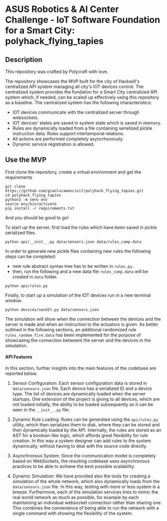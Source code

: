 # ASUS Robotics & AI Center Challenge - IoT Software Foundation for a Smart City: polyhack_flying_tapies

## Description
This repository was crafted by Polycraft with love.

The repository showcases the MVP built for the city of Hackwill's centralized API system managing all city's IOT devices control. The centralized system provides the fundation for a Smart City centralized API system which, if needed, can be scaled up effectively using this repository as a baseline. The centralized system has the following characteristics:

- IOT devices communicate with the centralized server through websockets.
- IOT devices' states are saved in system state which is saved in memory.
- Rules are dynamically loaded from a file containing serielized pickle instruction data. Rules support intertemporal relations.
- All actions are performed completely asyncrhonously.
- Dynamic service registration is allowed.

## Use the MVP
First clone the repository, create a virtual environment and get the requirements 
```
git clone https://github.com/gianlucamancini7/polyhack_flying_tapies.git
cd polyhack_flying_tapies
python3 -m venv env
source env/bin/activate
pip install -r requirements.txt
```
And you should be good to go!

To start up the server, first load the rules which have been saved in pickle serialized files.
```
python api/__init__.py data/sensors.json data/rules_comp.data 
```

In order to generate new pickle files containing new rules the following steps can be completed:
- new rule abstract syntax tree has to be written in ```rules.py```.
- then, run the following and a new data file ```rules_comp.data``` will be created in ```data``` folder.

```
python api/rules.py
```

Finally, to start up a simulation of the IOT devices run in a new terminal window.
```
python devices/sendIt.py data/sensors.json     
```
The simulation will show when the connection between the devices and the server is made and when an instruction to the actuators is given. As better outlined in the following sections, an additional randomized rule ```rules_random_fire.data``` has been implemented for the purpose of showcasing the connection betweent the server and the devices in the simulation.

#### API Features
In this section, further insights into the main features of the codebase are reported below.

1. Sensor Configuration: Each sensor configuration data is stored in ```data/sensors.json``` file. Each device has a serialized ID and a device type. The list of devices are dynamically loaded when the server startups. One extension of the project is giving to all devices, which are not loaded initially, the ability to be loaded subsequently as it can be seen in the ```__init__.py``` file.

2. Dynamic Rule Loading: Rules can be generated using the ```api/rules.py``` utility, which then serializes them to disk, where they
can be stored and then dynamically loaded by the API. Internally, the rules are stored as an AST for a boolean-like logic, which affords great flexibility for rule creation. In this way a system designer can add rules to the system dynamically, without having to deal with the source code directly.

3. Asynchronous System: Since the communication model is completely based on WebSockets, the resulting codebase uses asynchronous practices to be able to achieve the best possible scalability.

4. Dynamic Simulation: We have provided also the tools for creating a simulation of the whole network, which also dynamically loads from the ```data/sensors.json``` file. In this way, testing with more or less system is a breeze. Furthermore, each of the simulation services tries to mimic the real world network as much as possible, for example by each maintaining an individual websocket connection rather than sharing one. This combines the convenience of being able to run the network with a single command with showing the flexibility of the system. 